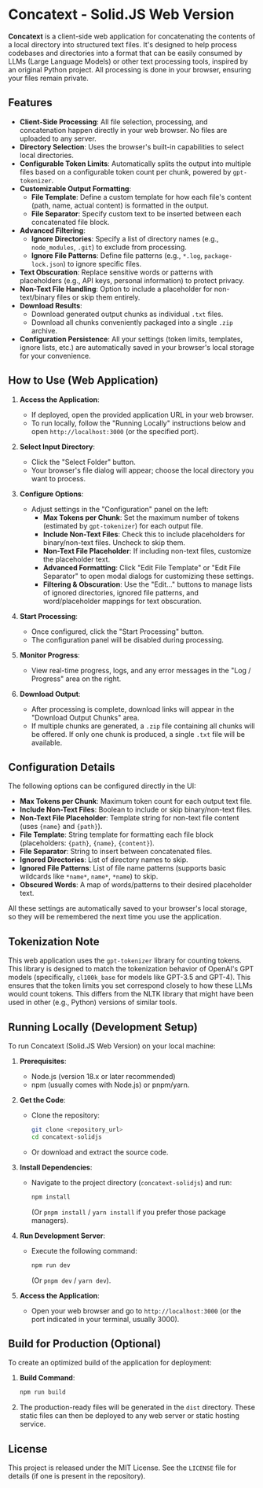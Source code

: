 # Concatext - Solid.JS Web Version

**Concatext** is a client-side web application for concatenating the contents of a local directory into structured text files. It's designed to help process codebases and directories into a format that can be easily consumed by LLMs (Large Language Models) or other text processing tools, inspired by an original Python project. All processing is done in your browser, ensuring your files remain private.

## Features

-   **Client-Side Processing**: All file selection, processing, and concatenation happen directly in your web browser. No files are uploaded to any server.
-   **Directory Selection**: Uses the browser's built-in capabilities to select local directories.
-   **Configurable Token Limits**: Automatically splits the output into multiple files based on a configurable token count per chunk, powered by `gpt-tokenizer`.
-   **Customizable Output Formatting**:
    -   **File Template**: Define a custom template for how each file's content (path, name, actual content) is formatted in the output.
    -   **File Separator**: Specify custom text to be inserted between each concatenated file block.
-   **Advanced Filtering**:
    -   **Ignore Directories**: Specify a list of directory names (e.g., `node_modules`, `.git`) to exclude from processing.
    -   **Ignore File Patterns**: Define file patterns (e.g., `*.log`, `package-lock.json`) to ignore specific files.
-   **Text Obscuration**: Replace sensitive words or patterns with placeholders (e.g., API keys, personal information) to protect privacy.
-   **Non-Text File Handling**: Option to include a placeholder for non-text/binary files or skip them entirely.
-   **Download Results**:
    -   Download generated output chunks as individual `.txt` files.
    -   Download all chunks conveniently packaged into a single `.zip` archive.
-   **Configuration Persistence**: All your settings (token limits, templates, ignore lists, etc.) are automatically saved in your browser's local storage for your convenience.

## How to Use (Web Application)

1.  **Access the Application**:
    *   If deployed, open the provided application URL in your web browser.
    *   To run locally, follow the "Running Locally" instructions below and open `http://localhost:3000` (or the specified port).

2.  **Select Input Directory**:
    *   Click the "Select Folder" button.
    *   Your browser's file dialog will appear; choose the local directory you want to process.

3.  **Configure Options**:
    *   Adjust settings in the "Configuration" panel on the left:
        *   **Max Tokens per Chunk**: Set the maximum number of tokens (estimated by `gpt-tokenizer`) for each output file.
        *   **Include Non-Text Files**: Check this to include placeholders for binary/non-text files. Uncheck to skip them.
        *   **Non-Text File Placeholder**: If including non-text files, customize the placeholder text.
        *   **Advanced Formatting**: Click "Edit File Template" or "Edit File Separator" to open modal dialogs for customizing these settings.
        *   **Filtering & Obscuration**: Use the "Edit..." buttons to manage lists of ignored directories, ignored file patterns, and word/placeholder mappings for text obscuration.

4.  **Start Processing**:
    *   Once configured, click the "Start Processing" button.
    *   The configuration panel will be disabled during processing.

5.  **Monitor Progress**:
    *   View real-time progress, logs, and any error messages in the "Log / Progress" area on the right.

6.  **Download Output**:
    *   After processing is complete, download links will appear in the "Download Output Chunks" area.
    *   If multiple chunks are generated, a `.zip` file containing all chunks will be offered. If only one chunk is produced, a single `.txt` file will be available.

## Configuration Details

The following options can be configured directly in the UI:

-   **Max Tokens per Chunk**: Maximum token count for each output text file.
-   **Include Non-Text Files**: Boolean to include or skip binary/non-text files.
-   **Non-Text File Placeholder**: Template string for non-text file content (uses `{name}` and `{path}`).
-   **File Template**: String template for formatting each file block (placeholders: `{path}`, `{name}`, `{content}`).
-   **File Separator**: String to insert between concatenated files.
-   **Ignored Directories**: List of directory names to skip.
-   **Ignored File Patterns**: List of file name patterns (supports basic wildcards like `*name*`, `name*`, `*name`) to skip.
-   **Obscured Words**: A map of words/patterns to their desired placeholder text.

All these settings are automatically saved to your browser's local storage, so they will be remembered the next time you use the application.

## Tokenization Note

This web application uses the `gpt-tokenizer` library for counting tokens. This library is designed to match the tokenization behavior of OpenAI's GPT models (specifically, `cl100k_base` for models like GPT-3.5 and GPT-4). This ensures that the token limits you set correspond closely to how these LLMs would count tokens. This differs from the NLTK library that might have been used in other (e.g., Python) versions of similar tools.

## Running Locally (Development Setup)

To run Concatext (Solid.JS Web Version) on your local machine:

1.  **Prerequisites**:
    *   Node.js (version 18.x or later recommended)
    *   npm (usually comes with Node.js) or pnpm/yarn.

2.  **Get the Code**:
    *   Clone the repository:
        ```bash
        git clone <repository_url>
        cd concatext-solidjs 
        ```
    *   Or download and extract the source code.

3.  **Install Dependencies**:
    *   Navigate to the project directory (`concatext-solidjs`) and run:
        ```bash
        npm install
        ```
        (Or `pnpm install` / `yarn install` if you prefer those package managers).

4.  **Run Development Server**:
    *   Execute the following command:
        ```bash
        npm run dev
        ```
        (Or `pnpm dev` / `yarn dev`).

5.  **Access the Application**:
    *   Open your web browser and go to `http://localhost:3000` (or the port indicated in your terminal, usually 3000).

## Build for Production (Optional)

To create an optimized build of the application for deployment:

1.  **Build Command**:
    ```bash
    npm run build
    ```
2.  The production-ready files will be generated in the `dist` directory. These static files can then be deployed to any web server or static hosting service.

## License

This project is released under the MIT License. See the `LICENSE` file for details (if one is present in the repository).
